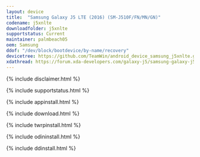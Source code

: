 ```yaml
---
layout: device
title:  "Samsung Galaxy J5 LTE (2016) (SM-J510F/FN/MN/GN)"
codename: j5xnlte
downloadfolder: j5xnlte
supportstatus: Current
maintainer: palmbeach05
oem: Samsung
ddof: "/dev/block/bootdevice/by-name/recovery"
devicetree: https://github.com/TeamWin/android_device_samsung_j5xnlte.git
xdathread: https://forum.xda-developers.com/galaxy-j5/samsung-galaxy-j5-2016-roms-kernels-recoveries--other-development/official-twrp-3-3-1-galaxy-j5-2016-t3976033
---
```


{% include disclaimer.html %}

{% include supportstatus.html %}

{% include appinstall.html %}

{% include download.html %}

{% include twrpinstall.html %}

{% include odininstall.html %}

{% include ddinstall.html %}
